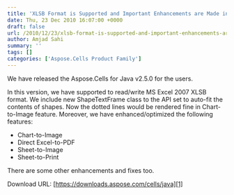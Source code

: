 ```yaml
---
title: 'XLSB Format is Supported and Important Enhancements are Made in Aspose.Cells for Java 2.5.0'
date: Thu, 23 Dec 2010 16:07:00 +0000
draft: false
url: /2010/12/23/xlsb-format-is-supported-and-important-enhancements-are-made-in-aspose-cells-for-java-2-5-0/
author: Amjad Sahi
summary: ''
tags: []
categories: ['Aspose.Cells Product Family']
---
```


We have released the Aspose.Cells for Java v2.5.0 for the users.

In this version, we have supported to read/write MS Excel 2007 XLSB format. We include new ShapeTextFrame class to the API set to auto-fit the contents of shapes. Now the dotted lines would be rendered fine in Chart-to-Image feature. Moreover, we have enhanced/optimized the following features:

*   Chart-to-Image
*   Direct Excel-to-PDF
*   Sheet-to-Image
*   Sheet-to-Print

There are some other enhancements and fixes too.

Download URL: [https://downloads.aspose.com/cells/java][1]




[1]: https://downloads.aspose.com/cells/java




